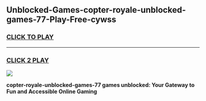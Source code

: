 
## Unblocked-Games-copter-royale-unblocked-games-77-Play-Free-cywss
<h3>
<a href="https://premium76.site?title=copter-royale-unblocked-games-77&ref=21A">CLICK TO PLAY</a></h3>
<hr>

<h3>
<a href="https://premium76.site?title=copter-royale-unblocked-games-77&ref=21A">CLICK 2 PLAY</a>
  
</h3>

<a href="https://premium76.site?title=copter-royale-unblocked-games-77&ref=21A"><img src="https://clearcache.store/games.png"></a>


**copter-royale-unblocked-games-77 games unblocked: Your Gateway to Fun and Accessible Online Gaming**

